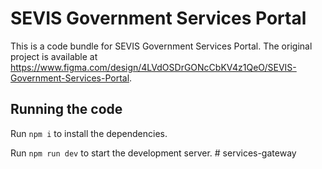 
  # SEVIS Government Services Portal

  This is a code bundle for SEVIS Government Services Portal. The original project is available at https://www.figma.com/design/4LVdOSDrGONcCbKV4z1QeO/SEVIS-Government-Services-Portal.

  ## Running the code

  Run `npm i` to install the dependencies.

  Run `npm run dev` to start the development server.
  #   s e r v i c e s - g a t e w a y  
 
